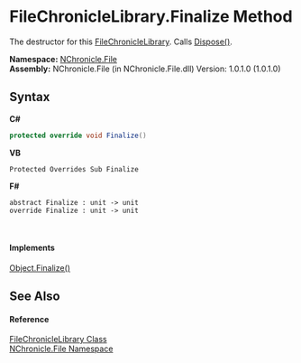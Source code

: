 # FileChronicleLibrary.Finalize Method 
 

The destructor for this <a href="T_NChronicle_File_FileChronicleLibrary.md">FileChronicleLibrary</a>. Calls <a href="M_NChronicle_File_FileChronicleLibrary_Dispose.md">Dispose()</a>.

**Namespace:**&nbsp;<a href="N_NChronicle_File.md">NChronicle.File</a><br />**Assembly:**&nbsp;NChronicle.File (in NChronicle.File.dll) Version: 1.0.1.0 (1.0.1.0)

## Syntax

**C#**<br />
``` C#
protected override void Finalize()
```

**VB**<br />
``` VB
Protected Overrides Sub Finalize
```

**F#**<br />
``` F#
abstract Finalize : unit -> unit 
override Finalize : unit -> unit 
```

<br />

#### Implements
<a href="http://msdn2.microsoft.com/en-us/library/4k87zsw7" target="_blank">Object.Finalize()</a><br />

## See Also


#### Reference
<a href="T_NChronicle_File_FileChronicleLibrary.md">FileChronicleLibrary Class</a><br /><a href="N_NChronicle_File.md">NChronicle.File Namespace</a><br />
